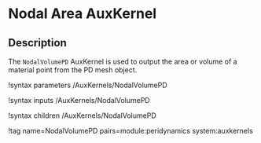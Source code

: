 # Nodal Area AuxKernel

## Description

The `NodalVolumePD` AuxKernel is used to output the area or volume of a material point from the PD mesh object.

!syntax parameters /AuxKernels/NodalVolumePD

!syntax inputs /AuxKernels/NodalVolumePD

!syntax children /AuxKernels/NodalVolumePD

!tag name=NodalVolumePD pairs=module:peridynamics system:auxkernels

